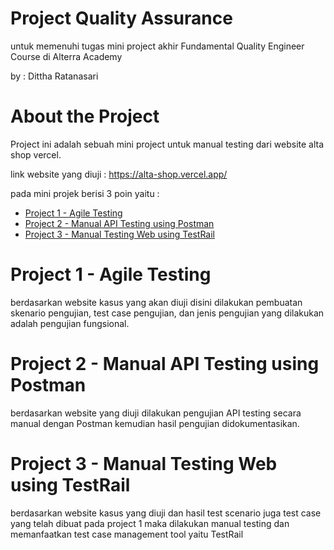 # Project Quality Assurance
untuk memenuhi tugas mini project akhir Fundamental Quality Engineer Course di Alterra Academy

by : Dittha Ratanasari 

# About the Project
Project ini adalah sebuah mini project untuk manual testing dari website alta shop vercel.

link website yang diuji : https://alta-shop.vercel.app/

pada mini projek berisi 3 poin yaitu :

- [Project 1 - Agile Testing](https://github.com/dittaratana/qa-dittha-ratanasari-fundamental/tree/main/Project%201)
- [Project 2 - Manual API Testing using Postman](https://github.com/dittaratana/qa-dittha-ratanasari-fundamental/tree/main/Project%202)
- [Project 3 - Manual Testing Web using TestRail](https://github.com/dittaratana/qa-dittha-ratanasari-fundamental/tree/main/Project%203)

# Project 1 - Agile Testing
berdasarkan website kasus yang akan diuji disini dilakukan pembuatan skenario pengujian, test case pengujian, dan jenis pengujian yang dilakukan adalah pengujian fungsional.

# Project 2 - Manual API Testing using Postman
berdasarkan website yang diuji dilakukan pengujian API testing secara manual dengan Postman kemudian hasil pengujian didokumentasikan.

# Project 3 - Manual Testing Web using TestRail
berdasarkan website kasus yang diuji dan hasil test scenario juga test case yang telah dibuat pada project 1 maka dilakukan manual testing dan memanfaatkan test case management tool yaitu TestRail

